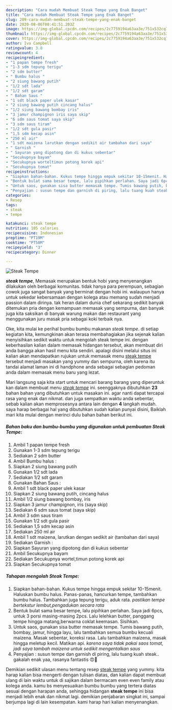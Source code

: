 ```yaml
---
description: "Cara mudah Membuat Steak Tempe yang Enak Banget"
title: "Cara mudah Membuat Steak Tempe yang Enak Banget"
slug: 209-cara-mudah-membuat-steak-tempe-yang-enak-banget
date: 2020-08-06T00:41:51.203Z
image: https://img-global.cpcdn.com/recipes/2c7759194a63aa3e/751x532cq70/steak-tempe-foto-resep-utama.jpg
thumbnail: https://img-global.cpcdn.com/recipes/2c7759194a63aa3e/751x532cq70/steak-tempe-foto-resep-utama.jpg
cover: https://img-global.cpcdn.com/recipes/2c7759194a63aa3e/751x532cq70/steak-tempe-foto-resep-utama.jpg
author: Iva Campbell
ratingvalue: 3.8
reviewcount: 4
recipeingredient:
- "1 papan tempe fresh"
- "1-3 sdm tepung terigu"
- "2 sdm butter"
- " Bumbu halus "
- "2 siung bawang putih"
- "1/2 sdt lada"
- "1/2 sdt garam"
- " Bahan Saus "
- "1 sdt black paper ulek kasar"
- "2 siung bawang putih cincang halus"
- "1/2 siung bawang bombay iris"
- "3 jamur champignon iris saya skip"
- "6 sdm saus tomat saya skip"
- "3 sdm saus tiram"
- "1/2 sdt gula pasir"
- "1,5 sdm kecap asin"
- "250 ml air"
- "1 sdt maizena larutkan dengan sedikit air tambahan dari saya"
- " Garnish "
- " Sayuran yang dipotong dan di kukus sebentar"
- "Secukupnya bayam"
- "Secukupnya worteltimun potong korek api"
- "Secukupnya tomat"
recipeinstructions:
- "Siapkan bahan-bahan. Kukus tempe hingga empuk sekitar 10-15menit. Haluskan bumbu halus. Panas-panas, hancurkan tempe, tambahkan bumbu halus. Tambahkan juga tepung terigu, aduk rata. *pastikan tempe bertekstur lembut,pengadukan secara rata*"
- "Bentuk bulat sama besar tempe, lalu pipihkan perlahan. Saya jadi 6pcs, untuk 3 porsi masing-masing 2pcs. Lalu lelehkan butter, panggang tempe hingga matang,berwarna coklat keemasan. Sisihkan."
- "Untuk saos, gunakan sisa butter memasak tempe. Tumis bawang putih, bombay, jamur, hingga layu, lalu tambahkan semua bumbu kecuali maizena. Masak sebentar, koreksi rasa. Lalu tambahkan maizena, masak hingga meletup kecil. Matikan api. *karena saya tidak pakai saos tomat, jadi saya tambah maizena untuk sedikit mengentalkan saus*"
- "Penyajian : susun tempe dan garnish di piring, lalu tuang kuah steak.. gakalah enak yaa, rasanya fantastis 😍🤗"
categories:
- Resep
tags:
- steak
- tempe

katakunci: steak tempe 
nutrition: 105 calories
recipecuisine: Indonesian
preptime: "PT19M"
cooktime: "PT50M"
recipeyield: "3"
recipecategory: Dinner

---
```



![Steak Tempe](https://img-global.cpcdn.com/recipes/2c7759194a63aa3e/751x532cq70/steak-tempe-foto-resep-utama.jpg)

<b><i>steak tempe</i></b>, Memasak merupakan bentuk hobi yang menyenangkan dilakukan oleh berbagai komunitas. tidak hanya para perempuan, sebagian cowok juga sangat banyak yang berminat dengan hobi ini. walaupun hanya untuk sekedar kebersamaan dengan kolega atau memang sudah menjadi passion dalam dirinya. tak heran dalam dunia chef sekarang sedikit banyak ditemukan pria dengan kemampuan memasak yang sempurna, dan banyak juga kita saksikan di banyak warung makan dan restaurant yang menggunakan juru masak pria sebagai koki terbaik nya.



Oke, kita mulai ke perihal bumbu bumbu makanan <i>steak tempe</i>. di setiap kegiatan kita, kemungkinan akan terasa membahagiakan jika sejenak kalian menyisihkan sedikit waktu untuk mengolah steak tempe ini. dengan keberhasilan kalian dalam memasak hidangan tersebut, akan membuat diri anda bangga akan hasil menu kita sendiri. apalagi disini melalui situs ini kalian akan mendapatkan rujukan untuk memasak menu <u>steak tempe</u> tersebut menjadi masakan yang yummy dan sempurna, oleh karena itu tandai alamat laman ini di handphone anda sebagai sebagian pedoman anda dalam memasak menu baru yang lezat.


Mari langsung saja kita start untuk mencari barang barang yang diperuntuk kan dalam membuat menu <u><i>steak tempe</i></u> ini. seenggaknya dibutuhkan <b>23</b> bahan bahan yang dibutuhkan untuk masakan ini. agar nanti dapat tercapai rasa yang enak dan nikmat. dan juga sempatkan waktu anda sebentar, sebab kalian akan memprosesnya antara lain dengan <b>4</b> langkah mudah. saya harap berbagai hal yang dibutuhkan sudah kalian punyai disini, Baiklah mari kita mulai dengan merinci dulu bahan bahan berikut ini.

<!--inarticleads1-->

##### Bahan baku dan bumbu-bumbu yang digunakan untuk pembuatan Steak Tempe:

1. Ambil 1 papan tempe fresh
1. Gunakan 1-3 sdm tepung terigu
1. Sediakan 2 sdm butter
1. Ambil  Bumbu halus :
1. Siapkan 2 siung bawang putih
1. Gunakan 1/2 sdt lada
1. Sediakan 1/2 sdt garam
1. Gunakan  Bahan Saus :
1. Ambil 1 sdt black paper ulek kasar
1. Siapkan 2 siung bawang putih, cincang halus
1. Ambil 1/2 siung bawang bombay, iris
1. Siapkan 3 jamur champignon, iris (saya skip)
1. Sediakan 6 sdm saus tomat (saya skip)
1. Ambil 3 sdm saus tiram
1. Gunakan 1/2 sdt gula pasir
1. Sediakan 1,5 sdm kecap asin
1. Sediakan 250 ml air
1. Ambil 1 sdt maizena, larutkan dengan sedikit air (tambahan dari saya)
1. Sediakan  Garnish :
1. Siapkan  Sayuran yang dipotong dan di kukus sebentar
1. Ambil Secukupnya bayam
1. Sediakan Secukupnya wortel,timun potong korek api
1. Siapkan Secukupnya tomat




<!--inarticleads2-->

##### Tahapan mengolah Steak Tempe:

1. Siapkan bahan-bahan. Kukus tempe hingga empuk sekitar 10-15menit. Haluskan bumbu halus. Panas-panas, hancurkan tempe, tambahkan bumbu halus. Tambahkan juga tepung terigu, aduk rata. *pastikan tempe bertekstur lembut,pengadukan secara rata*
1. Bentuk bulat sama besar tempe, lalu pipihkan perlahan. Saya jadi 6pcs, untuk 3 porsi masing-masing 2pcs. Lalu lelehkan butter, panggang tempe hingga matang,berwarna coklat keemasan. Sisihkan.
1. Untuk saos, gunakan sisa butter memasak tempe. Tumis bawang putih, bombay, jamur, hingga layu, lalu tambahkan semua bumbu kecuali maizena. Masak sebentar, koreksi rasa. Lalu tambahkan maizena, masak hingga meletup kecil. Matikan api. *karena saya tidak pakai saos tomat, jadi saya tambah maizena untuk sedikit mengentalkan saus*
1. Penyajian : susun tempe dan garnish di piring, lalu tuang kuah steak.. gakalah enak yaa, rasanya fantastis 😍🤗




Demikian sedikit ulasan menu tentang resep <u>steak tempe</u> yang yummy. kita harap kalian bisa mengerti dengan tulisan diatas, dan kalian dapat membuat ulang di lain waktu untuk di sajikan dalam bermacam even even family atau kolega anda. kamu bs menyesuaikan bumbu bumbu yang tertera diatas sesuai dengan harapan anda, sehingga hidangan <b>steak tempe</b> ini bisa menjadi lebih enak dan nikmat lagi. demikian penjabaran singkat ini, sampai berjumpa lagi di lain kesempatan. kami harap hari kalian menyenangkan.
